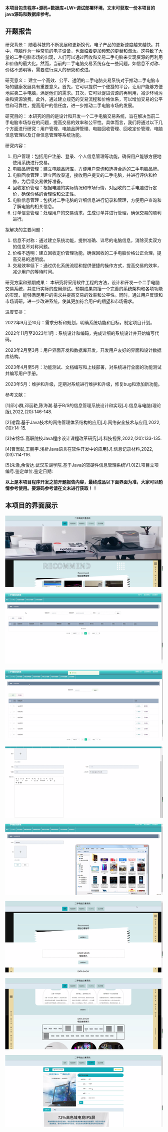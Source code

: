 ****本项目包含程序+源码+数据库+LW+调试部署环境，文末可获取一份本项目的java源码和数据库参考。****

## ******开题报告******

研究背景：
随着科技的不断发展和更新换代，电子产品的更新速度越来越快。其中，电脑作为一种常见的电子设备，也面临着更加频繁的更替和淘汰。这导致了大量的二手电脑市场的出现，人们可以通过回收和交易二手电脑来实现资源的再利用和价值的最大化。然而，当前的二手电脑交易系统存在一些问题，如信息不对称、价格不透明等，需要进行深入的研究和改进。

研究意义：
建立一个高效、公平、透明的二手电脑交易系统对于推动二手电脑市场的健康发展具有重要意义。首先，它可以提供一个便捷的平台，让用户能够方便地买卖二手电脑，满足他们的需求。其次，它可以促进资源的再利用，减少环境污染和资源浪费。此外，通过建立规范的交易流程和价格体系，可以增加交易的公平性和可靠性，提高用户的信任度，进一步推动二手电脑市场的发展。

研究目的：
本研究的目的是设计和开发一个二手电脑交易系统，旨在解决当前二手电脑市场存在的问题，提高交易的效率和公平性。具体而言，我们将通过以下几个方面进行研究：用户管理、电脑品牌管理、电脑回收管理、回收定价管理、电脑信息管理以及订单信息管理等系统功能。

研究内容：

  1. 用户管理：包括用户注册、登录、个人信息管理等功能，确保用户能够方便地使用系统进行交易。
  2. 电脑品牌管理：建立电脑品牌库，方便用户查询和选择合适的二手电脑品牌。
  3. 电脑回收管理：建立回收渠道，接收用户提交的二手电脑，并进行评估和检修，为后续交易做好准备。
  4. 回收定价管理：根据电脑的实际情况和市场行情，对回收的二手电脑进行定价，确保价格的合理性和公正性。
  5. 电脑信息管理：包括对二手电脑的详细信息进行记录和管理，方便用户查询和了解电脑的相关信息。
  6. 订单信息管理：处理用户的交易请求，生成订单并进行管理，确保交易的顺利进行。

拟解决的主要问题：

  1. 信息不对称：通过建立系统功能，提供准确、详尽的电脑信息，消除买卖双方的信息不对称问题。
  2. 价格不透明：建立回收定价管理功能，确保回收的二手电脑价格公正合理，提高交易的透明度。
  3. 交易效率低下：通过优化系统流程和提供便捷的操作方式，提高交易的效率，减少用户的等待时间。

研究方案和预期成果：
本研究将采用软件工程的方法，设计和开发一个二手电脑交易系统，并进行实际的应用测试。预期成果包括一个完善的系统架构和各项功能的实现，能够满足用户的需求并提高交易的效率和公平性。同时，通过用户反馈和市场调研，进一步改进系统，使其更加符合用户的期望和市场需求。

进度安排：

2022年9月至10月：需求分析和规划，明确系统功能和目标，制定项目计划。

2022年11月至2023年1月：系统设计和编码，完成详细的系统设计并开始编写代码。

2023年2月至3月：用户界面开发和数据库开发，开发用户友好的界面和设计数据库结构。

2023年4月至5月：功能测试、文档编写和上线部署，对系统进行全面的功能测试并编写用户手册。

2023年5月：维护和升级，定期对系统进行维护和升级，修复bug和添加新功能。

参考文献：

[1]邱小群,邓丽艳,陈海潮.基于B/S的信息管理系统设计和实现[J].信息与电脑(理论版),2022,(20):146-148.

[2]谢霜.基于Java技术的网络管理体系结构的应用[J].网络安全技术与应用,2022,(10):14-15.

[3]宋锦华.高职院校Java程序设计课程改革研究[J].科技视界,2022,(20):133-135.

[4]曹嵩彭,王鹏宇.浅析Java语言在软件开发中的应用[J].信息记录材料,2022,(03):114-116.

[5]朱澈,余俊达.武汉东湖学院.基于Java的软硬件信息管理系统V1.0[Z].项目立项编号.鉴定单位.鉴定日期:

****以上是本项目程序开发之前开题报告内容，最终成品以下面界面为准，大家可以酌情参考使用。要源码参考请在文末进行获取！！****

## ******本项目的界面展示******

![](./res/687bdc6815e74a9e99446a7da3726162.png)

![](./res/a096d71cc4734f91a02779d4350b325d.png)

![](./res/5c18691e2a19439292a49c0266fedda3.png)

![](./res/4b80bf80132f477587366ac91ebf0d05.png)

![](./res/22f7a9ca69114f5b975ca768a3b2e983.png)

![](./res/144932dc33a3446f9b8c5f84011d81f1.png)

![](./res/a82cc30112cd4b54bf6c1d282939607b.png)

![](./res/8b5f926beb9e4538be32200b96139b4a.png)


